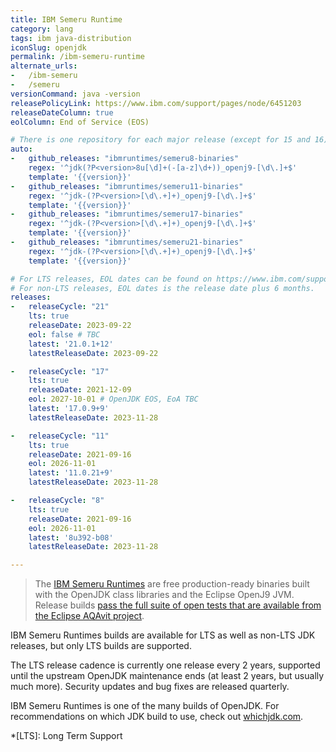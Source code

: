 ```yaml
---
title: IBM Semeru Runtime
category: lang
tags: ibm java-distribution
iconSlug: openjdk
permalink: /ibm-semeru-runtime
alternate_urls:
-   /ibm-semeru
-   /semeru
versionCommand: java -version
releasePolicyLink: https://www.ibm.com/support/pages/node/6451203
releaseDateColumn: true
eolColumn: End of Service (EOS)

# There is one repository for each major release (except for 15 and 16).
auto:
-   github_releases: "ibmruntimes/semeru8-binaries"
    regex: '^jdk(?P<version>8u[\d]+(-[a-z]\d+))_openj9-[\d\.]+$'
    template: '{{version}}'
-   github_releases: "ibmruntimes/semeru11-binaries"
    regex: '^jdk-(?P<version>[\d\.+]+)_openj9-[\d\.]+$'
    template: '{{version}}'
-   github_releases: "ibmruntimes/semeru17-binaries"
    regex: '^jdk-(?P<version>[\d\.+]+)_openj9-[\d\.]+$'
    template: '{{version}}'
-   github_releases: "ibmruntimes/semeru21-binaries"
    regex: '^jdk-(?P<version>[\d\.+]+)_openj9-[\d\.]+$'
    template: '{{version}}'

# For LTS releases, EOL dates can be found on https://www.ibm.com/support/pages/node/6451203.
# For non-LTS releases, EOL dates is the release date plus 6 months.
releases:
-   releaseCycle: "21"
    lts: true
    releaseDate: 2023-09-22
    eol: false # TBC
    latest: '21.0.1+12'
    latestReleaseDate: 2023-09-22

-   releaseCycle: "17"
    lts: true
    releaseDate: 2021-12-09
    eol: 2027-10-01 # OpenJDK EOS, EoA TBC
    latest: '17.0.9+9'
    latestReleaseDate: 2023-11-28

-   releaseCycle: "11"
    lts: true
    releaseDate: 2021-09-16
    eol: 2026-11-01
    latest: '11.0.21+9'
    latestReleaseDate: 2023-11-28

-   releaseCycle: "8"
    lts: true
    releaseDate: 2021-09-16
    eol: 2026-11-01
    latest: '8u392-b08'
    latestReleaseDate: 2023-11-28

---
```


> The [IBM Semeru Runtimes](https://developer.ibm.com/languages/java/semeru-runtimes/) are free
> production-ready binaries built with the OpenJDK class libraries and the Eclipse OpenJ9 JVM.
> Release builds [pass the full suite of open tests that are available from the Eclipse AQAvit
> project](https://developer.ibm.com/blogs/semeru-runtime-quality-you-can-depend-on/).

IBM Semeru Runtimes builds are available for LTS as well as non-LTS JDK releases, but only LTS
builds are supported.

The LTS release cadence is currently one release every 2 years, supported until the upstream OpenJDK
maintenance ends (at least 2 years, but usually much more). Security updates and bug fixes are
released quarterly.

IBM Semeru Runtimes is one of the many builds of OpenJDK. For recommendations on which JDK build to
use, check out [whichjdk.com](https://whichjdk.com/#ibm-semeru-runtime).

*[LTS]: Long Term Support
